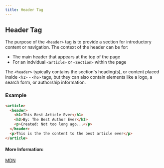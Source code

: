 ```yaml
---
title: Header Tag
---
```

## Header Tag
The purpose of the `<header>` tag is to provide a section for introductory content or navigation. The context of the header can be for:
* The main header that appears at the top of the page
* For an indvidual `<article>` or `<section>` within the page

The `<header>` typically contains the section's heading(s), or content placed inside `<h1>` - `<h6>` tags, but they can also contain elements like a logo, a search form, or authorship information. 

### Example
```html
<article>
  <header>
    <h1>This Best Article Ever</h1>
    <h3>By: The Best Author Ever</h3>
    <p>Created: Not too long ago...</p>
  </header>
  <p>This is the the content to the best article ever</p>
</article>
```

#### More Information:
<a href='https://developer.mozilla.org/en-US/docs/Web/HTML/Element/header' target='_blank' rel='nofollow'>MDN</a>